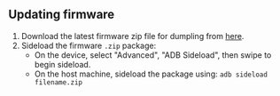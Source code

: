 ## Updating firmware

1. Download the latest firmware zip file for dumpling from [here](https://sourceforge.net/projects/cheeseburgerdumplings/files/16.0/dumpling/firmware/).
3. Sideload the firmware `.zip` package:
    * On the device, select "Advanced", "ADB Sideload", then swipe to begin sideload.
    * On the host machine, sideload the package using: `adb sideload filename.zip`
